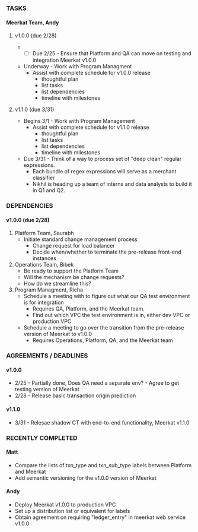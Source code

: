 ### TASKS
#### Meerkat Team, Andy
1.  v1.0.0 (due 2/28)
	* - [ ] Due 2/25 - Ensure that Platform and QA can move on testing and integration Meerkat v1.0.0
	* Underway - Work with Program Managment
		* Assist with complete schedule for v1.0.0 release
			* thoughtful plan
			* list tasks
			* list dependencies
			* timeline with milestones

2.  v1.1.0 (due 3/31)
	* Begins 3/1 - Work with Program Management
		* Assist with complete schedule for v1.1.0 release
			* thoughtful plan
			* list tasks
			* list dependencies
			* timeline with milestones
	* Due 3/31 - Think of a way to process set of "deep clean" regular expressions.
		* Each bundle of regex expressions will serve as a merchant classifier
		* Nikhil is heading up a team of interns and data analysts to build it in Q1 and Q2.

### DEPENDENCIES
#### v1.0.0 (due 2/28)
1.  Platform Team, Saurabh
	* Initiate standard change management process
		* Change request for load balancer
		* Decide when/whether to terminate the pre-release front-end instances
2.  Operations Team, Bibek
	* Be ready to support the Platform Team
	* Will the mechanism be change requests?
	* How do we streamline this?
3.  Program Managment, Richa
	* Schedule a meeting with to figure out what our QA test environment is for integration
		* Requires QA, Platform, and the Meerkat team.
		* Find out which VPC the test environment is in, either dev VPC or production VPC 
	* Schedule a meeting to go over the transition from the pre-release version of Meerkat to v1.0.0
		* Requires Operations, Platform, QA, and the Meerkat team

### AGREEMENTS / DEADLINES
#### v1.0.0
* 2/25 - Partially done, Does QA need a separate env? - Agree to get testing version of Meerkat
* 2/28 - Release basic transaction origin prediction

#### v1.1.0
* 3/31 - Relesae shadow CT with end-to-end functionality, Meerkat v1.1.0

### RECENTLY COMPLETED
#### Matt
* Compare the lists of txn_type and txn_sub_type labels between Platform and Meerkat
* Add semantic versioning for the v1.0.0 version of Meerkat

#### Andy
* Deploy Meerkat v1.0.0 to production VPC
* Set up a distribution list or equivalent for labels
* Obtain agreement on requiring "ledger_entry" in meerkat web service v1.0.0

